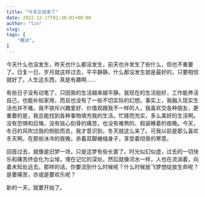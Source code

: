 ```yaml
---
title: "今天又结束了"
date: 2022-12-17T02:38:01+08:00
author: "lzx"
slug: 
tags: [
    "瞎说",
]
---
```


今天什么也没发生，昨天也什么都没发生，前天也许发生了些什么，但也不重要了。日复一日，岁月就这样过去，平平静静。什么都没发生就是最好的，只要相信就好了。人生这东西，真是有趣啊……

有些日子没有动笔了，只因我的生活越来越平静。我现在的生活挺好，工作能养活自己，也能补贴家用，而且也没有了一些不切实际的幻想。事实上，我融入现实生活也并不难。我不排斥兴趣爱好、价值观跟我不一样的人，我喜欢交各种朋友，更重要的是，我总能找到各种事物填充我的生活。忙碌而充实，多么美好的生活啊。没有恐惧和后悔，没有铭心刻骨的痛苦，也没有难熬的、假装睡着的夜晚。今天，冬日的风吹过我的侧脸而去，我才意识到，冬天就这么来了。可我以前是那么喜欢冬天啊，在那些冰冷的夜晚，赤着双脚蜷缩身子，享受着彻骨的寒意。

回首过去，就像是旧梦一场，只是这梦有些长罢了。时光似幻似虚，过去的一切快乐和痛苦终会化为尘埃，埋在记忆的深处。然后就像河水一样，人也在流淌着，向着未知处远去。那样的话，你要流到什么时候呢？什么时候放飞梦想绽放生命呢？是要痛苦，亦或是要欢乐呢？

新的一天，就要开始了。